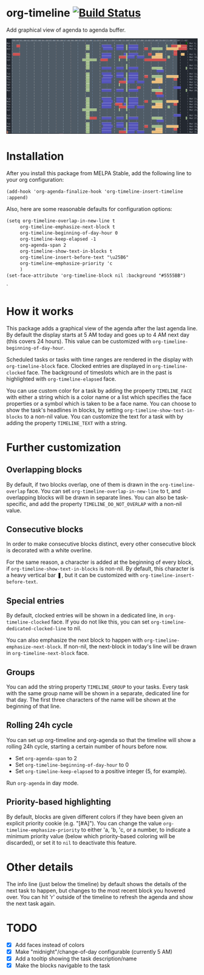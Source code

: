 # org-timeline [![Build Status](https://travis-ci.org/Fuco1/org-timeline.svg?branch=master)](https://travis-ci.org/Fuco1/org-timeline)

Add graphical view of agenda to agenda buffer.

![Preview](./img/timeline2.png)

# Installation

After you install this package from MELPA Stable, add the following line to your org configuration:

``` emacs-lisp
(add-hook 'org-agenda-finalize-hook 'org-timeline-insert-timeline :append)
```

Also, here are some reasonable defaults for configuration options:

``` emacs-lisp
(setq org-timeline-overlap-in-new-line t
     org-timeline-emphasize-next-block t
     org-timeline-beginning-of-day-hour 0
     org-timeline-keep-elapsed -1
     org-agenda-span 2
     org-timeline-show-text-in-blocks t
     org-timeline-insert-before-text "\u25B6"
     org-timeline-emphasize-priority 'c
     )
(set-face-attribute 'org-timeline-block nil :background "#5555BB")
```

`

# How it works

This package adds a graphical view of the agenda after the last agenda line.  By default the display starts at 5 AM today and goes up to 4 AM next day (this covers 24 hours). This value can be customized with `org-timeline-beginning-of-day-hour`.

Scheduled tasks or tasks with time ranges are rendered in the display with `org-timeline-block` face.  Clocked entries are displayed in `org-timeline-clocked` face.  The background of timeslots which are in the past is highlighted with `org-timeline-elapsed` face.

You can use custom color for a task by adding the property `TIMELINE_FACE` with either a string which is a color name or a list which specifies the face properties or a symbol which is taken to be a face name.
You can choose to show the task's headlines in blocks, by setting `org-timeline-show-text-in-blocks` to a non-nil value. You can customize the text for a task with by adding the property `TIMELINE_TEXT` with a string.

# Further customization

## Overlapping blocks
By default, if two blocks overlap, one of them is drawn in the `org-timeline-overlap` face. You can set `org-timeline-overlap-in-new-line` to t, and overlapping blocks will be drawn in separate lines.
You can also be task-specific, and add the property `TIMELINE_DO_NOT_OVERLAP` with a non-nil value.

## Consecutive blocks
In order to make consecutive blocks distinct, every other consecutive block is decorated with a white overline. 

For the same reason, a character is added at the beginning of every block, if `org-timeline-show-text-in-blocks` is non-nil. By default, this character is a heavy vertical bar ❚, but it can be customized with `org-timeline-insert-before-text`.

## Special entries
By default, clocked entries will be shown in a dedicated line, in `org-timeline-clocked` face. If you do not like this, you can set `org-timeline-dedicated-clocked-line` to nil. 

You can also emphasize the next block to happen with `org-timeline-emphasize-next-block`. If non-nil, the next-block in today's line will be drawn in `org-timeline-next-block` face.

## Groups
You can add the string property `TIMELINE_GROUP` to your tasks. Every task with the same group name will be shown in a separate, dedicated line for that day.
The first three characters of the name will be shown at the beginning of that line.

## Rolling 24h cycle
You can set up org-timeline and org-agenda so that the timeline will show a rolling 24h cycle, starting a certain number of hours before now.
- Set `org-agenda-span` to 2 
- Set `org-timeline-beginning-of-day-hour` to 0 
- Set `org-timeline-keep-elapsed` to a positive integer (5, for example).

Run `org-agenda` in day mode.

## Priority-based highlighting
By default, blocks are given different colors if they have been given an explicit priority cookie (e.g. "[#A]"). You can change the value `org-timeline-emphasize-priority` to either 'a, 'b, 'c, or a number, to indicate a minimum priority value (below which priority-based coloring will be discarded), or set it to `nil` to deactivate this feature.

# Other details
The info line (just below the timeline) by default shows the details of the next task to happen, but changes to the most recent block you hovered over. You can hit 'r' outside of the timeline to refresh the agenda and show the next task again.

# TODO

- [x] Add faces instead of colors
- [X] Make "midnight"/change-of-day configurable (currently 5 AM)
- [X] Add a tooltip showing the task description/name
- [X] Make the blocks navigable to the task
